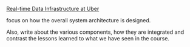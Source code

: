 [Real-time Data Infrastructure at Uber](https://dl.acm.org/doi/10.1145/3448016.3457552)



focus on how the overall system architecture is designed.   



Also, write about the various components, how they are integrated and contrast the lessons learned to what we have seen in the course.